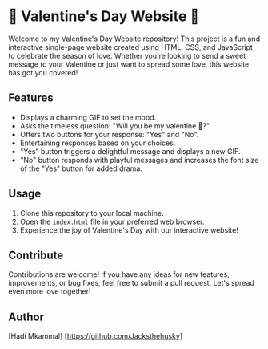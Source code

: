 # 🌹 Valentine's Day Website 🌹

Welcome to my Valentine's Day Website repository! This project is a fun and interactive single-page website created using HTML, CSS, and JavaScript to celebrate the season of love. Whether you're looking to send a sweet message to your Valentine or just want to spread some love, this website has got you covered!

## Features
- Displays a charming GIF to set the mood.
- Asks the timeless question: "Will you be my valentine 🌹?"
- Offers two buttons for your response: "Yes" and "No".
- Entertaining responses based on your choices.
- "Yes" button triggers a delightful message and displays a new GIF.
- "No" button responds with playful messages and increases the font size of the "Yes" button for added drama.

## Usage
1. Clone this repository to your local machine.
2. Open the `index.html` file in your preferred web browser.
3. Experience the joy of Valentine's Day with our interactive website!
   
## Contribute
Contributions are welcome! If you have any ideas for new features, improvements, or bug fixes, feel free to submit a pull request. Let's spread even more love together!

## Author
[Hadi Mkammal]
[https://github.com/Jacksthehusky]
